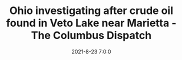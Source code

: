 ---
"title": "Ohio investigating after crude oil found in Veto Lake near Marietta - The Columbus Dispatch"
"date": "2021-8-23 7:0:0"
"feed_name": "GOOGLENEWS"
"feed_website": "https://news.google.com/search?q=drilling%2Bincident&hl=en-US&gl=US&ceid=US:en"
"feed_rss": "https://news.google.com/rss/search?q=drilling%2Bincident&hl=en-US&gl=US&ceid=US:en"
"link": "https://www.dispatch.com/story/news/environment/2021/08/23/ohio-investigating-after-crude-oil-release-noticed-near-veto-lake/8203369002/"
"file": "_posts/2021-1-1-e96913f48c486a0119d899e48436941d23a8131b.md"
"accident": "0"
"drilling": "1"
---